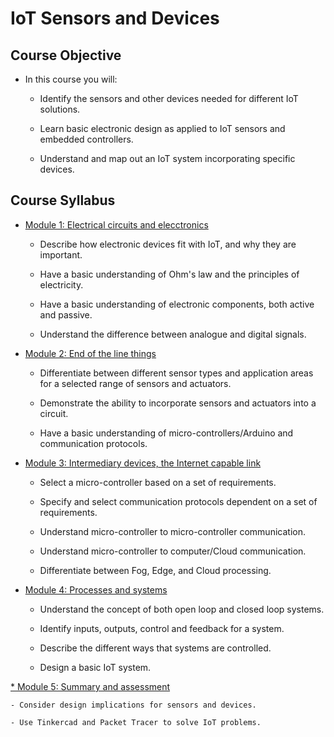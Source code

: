 # **IoT Sensors and Devices**

## **Course Objective**

* In this course you will:

    - Identify the sensors and other devices needed for different IoT solutions.

    - Learn basic electronic design as applied to IoT sensors and embedded controllers.

    - Understand and map out an IoT system incorporating specific devices.

## **Course Syllabus**

* [Module 1: Electrical circuits and elecctronics](https://docs.google.com/document/d/1DCB7GZfBuYflzq3iKEDCFKw0qhXx9QXWcTYSxqDYi30/edit?usp=sharing)

    - Describe how electronic devices fit with IoT, and why they are important.

    - Have a basic understanding of Ohm's law and the principles of electricity.

    - Have a basic understanding of electronic components, both active and passive.

    - Understand the difference between analogue and digital signals.

* [Module 2: End of the line things](https://docs.google.com/document/d/1dvR4P7R8BUg5GtbsvfHKfyNw6VgNkaVzJOzfTBhM3NU/edit?usp=sharing)

    - Differentiate between different sensor types and application areas for a
    selected range of sensors and actuators.

    - Demonstrate the ability to incorporate sensors and actuators into a circuit.

    - Have a basic understanding of micro-controllers/Arduino and communication
    protocols.

* [Module 3: Intermediary devices, the Internet capable link](https://docs.google.com/document/d/1Qrf_WB47cm20_r1CUI4PMf3r9w1aJSVuDBy1bSuxfJM/edit?usp=sharing)

    - Select a micro-controller based on a set of requirements.

    - Specify and select communication protocols dependent on a set of requirements.

    - Understand micro-controller to micro-controller communication.

    - Understand micro-controller to computer/Cloud communication.

    - Differentiate between Fog, Edge, and Cloud processing.

* [Module 4: Processes and systems](https://docs.google.com/document/d/1CMzNyxm0Ic9UWkHafzzlZGOSBT5ACzYNrKTheA0IqNw/edit?usp=sharing)

    - Understand the concept of both open loop and closed loop systems.

    - Identify inputs, outputs, control and feedback for a system.

    - Describe the different ways that systems are controlled.

    - Design a basic IoT system.

[* Module 5: Summary and assessment](https://docs.google.com/document/d/11ZPXOLJx3WaFau9LUI3T5Ef1CoPJRNgqiJU5GkUTcKk/edit?usp=sharing)

    - Consider design implications for sensors and devices.

    - Use Tinkercad and Packet Tracer to solve IoT problems.
